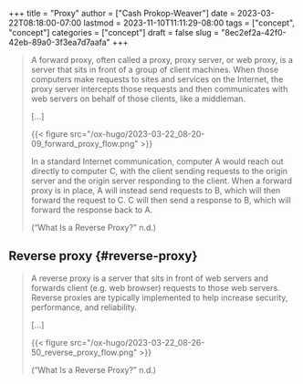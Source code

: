 +++
title = "Proxy"
author = ["Cash Prokop-Weaver"]
date = 2023-03-22T08:18:00-07:00
lastmod = 2023-11-10T11:11:29-08:00
tags = ["concept", "concept"]
categories = ["concept"]
draft = false
slug = "8ec2ef2a-42f0-42eb-89a0-3f3ea7d7aafa"
+++

> A forward proxy, often called a proxy, proxy server, or web proxy, is a server that sits in front of a group of client machines. When those computers make requests to sites and services on the Internet, the proxy server intercepts those requests and then communicates with web servers on behalf of those clients, like a middleman.
>
> [...]
>
> {{< figure src="/ox-hugo/2023-03-22_08-20-09_forward_proxy_flow.png" >}}
>
> In a standard Internet communication, computer A would reach out directly to computer C, with the client sending requests to the origin server and the origin server responding to the client. When a forward proxy is in place, A will instead send requests to B, which will then forward the request to C. C will then send a response to B, which will forward the response back to A.
>
> (“What Is a Reverse Proxy?” n.d.)


## Reverse proxy {#reverse-proxy}

> A reverse proxy is a server that sits in front of web servers and forwards client (e.g. web browser) requests to those web servers. Reverse proxies are typically implemented to help increase security, performance, and reliability.
>
> [...]
>
> {{< figure src="/ox-hugo/2023-03-22_08-26-50_reverse_proxy_flow.png" >}}
>
> (“What Is a Reverse Proxy?” n.d.)
